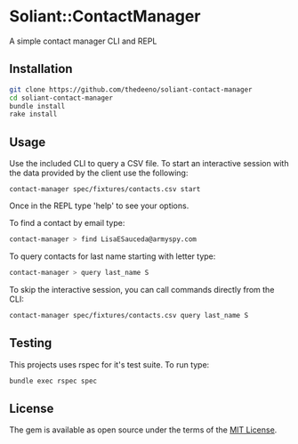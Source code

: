 # Soliant::ContactManager

A simple contact manager CLI and REPL

## Installation

```sh
git clone https://github.com/thedeeno/soliant-contact-manager
cd soliant-contact-manager
bundle install
rake install
```

## Usage

Use the included CLI to query a CSV file. To start an interactive session with
the data provided by the client use the following:

```
contact-manager spec/fixtures/contacts.csv start
```

Once in the REPL type 'help' to see your options.

To find a contact by email type:
```sh
contact-manager > find LisaESauceda@armyspy.com
```

To query contacts for last name starting with letter type:
```sh
contact-manager > query last_name S
```

To skip the interactive session, you can call commands directly from the CLI:
```sh
contact-manager spec/fixtures/contacts.csv query last_name S
```

## Testing

This projects uses rspec for it's test suite. To run type:

```sh
bundle exec rspec spec
```

## License

The gem is available as open source under the terms of the [MIT License](http://opensource.org/licenses/MIT).

